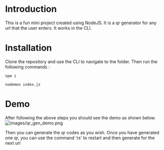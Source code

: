 # Introduction 
This is a fun mini project created using NodeJS. It is a qr generator for any url that the user enters. It works in the CLI.

# Installation 

Clone the repository and use the CLI to navigate to the folder.
Then run the following commands :

```
npm i 
```

```
nodemon index.js
```

# Demo 

After following the above steps you should see the demo as shown below. 
![images/qr_gen_demo.png](Demo-Image)

Then you can generate the qr codes as you wish. Once you have generated one qr, you can use the command 'rs' to restart and then generate for the next url 
